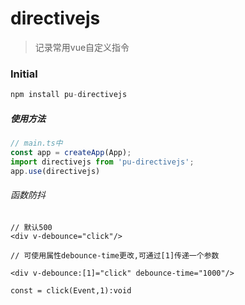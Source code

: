 # directivejs
> 记录常用vue自定义指令

### Initial 
```js
npm install pu-directivejs
```
##### 使用方法 
```js
// main.ts中
const app = createApp(App);
import directivejs from 'pu-directivejs';
app.use(directivejs)
```
###### 函数防抖

```template
// 默认500
<div v-debounce="click"/>

// 可使用属性debounce-time更改,可通过[1]传递一个参数

<div v-debounce:[1]="click" debounce-time="1000"/>

const = click(Event,1):void

```